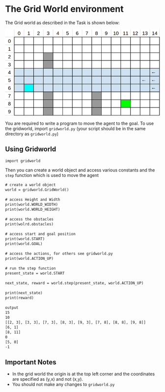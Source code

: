# The Grid World environment

The Grid world as described in the Task is shown below:

![grid-world](https://github.com/hskalin/swarm-gridworld/blob/main/grid.png)

You are required to write a program to move the agent to the goal. To use the gridworld, import `gridworld.py` (your script should be in the same directory as `gridworld.py`)

## Using Gridworld

```
import gridworld
```

Then you can create a world object and access various constants and the `step` function which is used to move the agent

```
# create a world object
world = gridworld.GridWorld()

# access Height and Width
print(world.WORLD_WIDTH)
print(world.WORLD_HEIGHT)

# access the obstacles
print(wolrd.obstacles)

# access start and goal position
print(world.START)
print(world.GOAL)

# access the actions, for others see gridworld.py
print(world.ACTION_UP)

# run the step function
present_state = world.START

next_state, reward = world.step(present_state, world.ACTION_UP)

print(next_state)
print(reward)

output
15
10
[[2, 3], [3, 3], [7, 3], [8, 3], [9, 3], [7, 8], [8, 8], [9, 8]]
[6, 1]
[8, 11]
0
[5, 0]
-1
```

## Important Notes
 - In the grid world the origin is at the top left corner and the coordinates are specified as (y,x) and not (x,y).
 - You should not make any changes to `gridworld.py`
